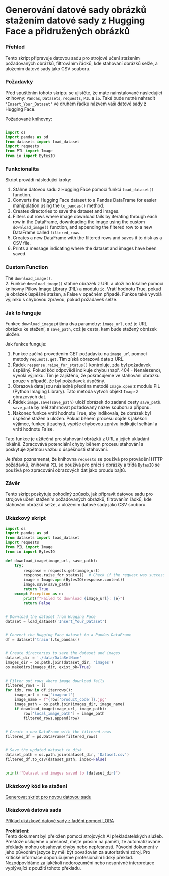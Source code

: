 # Generování datové sady obrázků stažením datové sady z Hugging Face a přidružených obrázků

### Přehled

Tento skript připravuje datovou sadu pro strojové učení stažením požadovaných obrázků, filtrováním řádků, kde stahování obrázků selže, a uložením datové sady jako CSV souboru.

### Požadavky

Před spuštěním tohoto skriptu se ujistěte, že máte nainstalované následující knihovny: `Pandas`, `Datasets`, `requests`, `PIL` a `io`. Také bude nutné nahradit `'Insert_Your_Dataset'` ve druhém řádku názvem vaší datové sady z Hugging Face.

Požadované knihovny:

```python

import os
import pandas as pd
from datasets import load_dataset
import requests
from PIL import Image
from io import BytesIO
```

### Funkcionalita

Skript provádí následující kroky:

1. Stáhne datovou sadu z Hugging Face pomocí funkcí `load_dataset()` function.
2. Converts the Hugging Face dataset to a Pandas DataFrame for easier manipulation using the `to_pandas()` method.
3. Creates directories to save the dataset and images.
4. Filters out rows where image download fails by iterating through each row in the DataFrame, downloading the image using the custom `download_image()` function, and appending the filtered row to a new DataFrame called `filtered_rows`.
5. Creates a new DataFrame with the filtered rows and saves it to disk as a CSV file.
6. Prints a message indicating where the dataset and images have been saved.

### Custom Function

The `download_image()`.  
2. Funkce `download_image()` stáhne obrázek z URL a uloží ho lokálně pomocí knihovny Pillow Image Library (PIL) a modulu `io`. Vrátí hodnotu True, pokud je obrázek úspěšně stažen, a False v opačném případě. Funkce také vyvolá výjimku s chybovou zprávou, pokud požadavek selže.

### Jak to funguje

Funkce `download_image` přijímá dva parametry: `image_url`, což je URL obrázku ke stažení, a `save_path`, což je cesta, kam bude stažený obrázek uložen.

Jak funkce funguje:

1. Funkce začíná provedením GET požadavku na `image_url` pomocí metody `requests.get`. Tím získá obrazová data z URL.  
2. Řádek `response.raise_for_status()` kontroluje, zda byl požadavek úspěšný. Pokud kód odpovědi indikuje chybu (např. 404 - Nenalezeno), vyvolá výjimku. Tím je zajištěno, že pokračujeme ve stahování obrázku pouze v případě, že byl požadavek úspěšný.  
3. Obrazová data jsou následně předána metodě `Image.open` z modulu PIL (Python Imaging Library). Tato metoda vytvoří objekt `Image` z obrazových dat.  
4. Řádek `image.save(save_path)` uloží obrázek do zadané cesty `save_path`. `save_path` by měl zahrnovat požadovaný název souboru a příponu.  
5. Nakonec funkce vrátí hodnotu True, aby indikovala, že obrázek byl úspěšně stažen a uložen. Pokud během procesu dojde k jakékoli výjimce, funkce ji zachytí, vypíše chybovou zprávu indikující selhání a vrátí hodnotu False.

Tato funkce je užitečná pro stahování obrázků z URL a jejich ukládání lokálně. Zpracovává potenciální chyby během procesu stahování a poskytuje zpětnou vazbu o úspěšnosti stahování.

Je třeba poznamenat, že knihovna `requests` se používá pro provádění HTTP požadavků, knihovna `PIL` se používá pro práci s obrázky a třída `BytesIO` se používá pro zpracování obrazových dat jako proudu bajtů.

### Závěr

Tento skript poskytuje pohodlný způsob, jak připravit datovou sadu pro strojové učení stažením požadovaných obrázků, filtrováním řádků, kde stahování obrázků selže, a uložením datové sady jako CSV souboru.

### Ukázkový skript

```python
import os
import pandas as pd
from datasets import load_dataset
import requests
from PIL import Image
from io import BytesIO

def download_image(image_url, save_path):
    try:
        response = requests.get(image_url)
        response.raise_for_status()  # Check if the request was successful
        image = Image.open(BytesIO(response.content))
        image.save(save_path)
        return True
    except Exception as e:
        print(f"Failed to download {image_url}: {e}")
        return False


# Download the dataset from Hugging Face
dataset = load_dataset('Insert_Your_Dataset')


# Convert the Hugging Face dataset to a Pandas DataFrame
df = dataset['train'].to_pandas()


# Create directories to save the dataset and images
dataset_dir = './data/DataSetName'
images_dir = os.path.join(dataset_dir, 'images')
os.makedirs(images_dir, exist_ok=True)


# Filter out rows where image download fails
filtered_rows = []
for idx, row in df.iterrows():
    image_url = row['imageurl']
    image_name = f"{row['product_code']}.jpg"
    image_path = os.path.join(images_dir, image_name)
    if download_image(image_url, image_path):
        row['local_image_path'] = image_path
        filtered_rows.append(row)


# Create a new DataFrame with the filtered rows
filtered_df = pd.DataFrame(filtered_rows)


# Save the updated dataset to disk
dataset_path = os.path.join(dataset_dir, 'Dataset.csv')
filtered_df.to_csv(dataset_path, index=False)


print(f"Dataset and images saved to {dataset_dir}")
```

### Ukázkový kód ke stažení  
[Generovat skript pro novou datovou sadu](../../../../code/04.Finetuning/generate_dataset.py)

### Ukázková datová sada  
[Příklad ukázkové datové sady z ladění pomocí LORA](../../../../code/04.Finetuning/olive-ort-example/dataset/dataset-classification.json)

**Prohlášení:**  
Tento dokument byl přeložen pomocí strojových AI překladatelských služeb. Přestože usilujeme o přesnost, mějte prosím na paměti, že automatizované překlady mohou obsahovat chyby nebo nepřesnosti. Původní dokument v jeho původním jazyce by měl být považován za autoritativní zdroj. Pro kritické informace doporučujeme profesionální lidský překlad. Nezodpovídáme za jakékoli nedorozumění nebo nesprávné interpretace vyplývající z použití tohoto překladu.